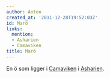```yaml
---
author: Anton
created_at: '2011-12-28T19:52:03Z'
id: Marö
links:
  mention:
  - Asharien
  - Camaviken
title: Marö
---
```


En ö som ligger i [Camaviken] i [Asharien].

  [Camaviken]: Camaviken
  [Asharien]: Asharien
